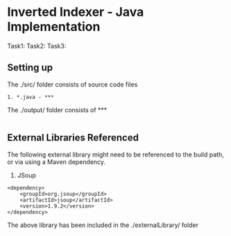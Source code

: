 # Inverted Indexer - Java Implementation

Task1: 
Task2: 
Task3:

## Setting up

The ./src/ folder consists of source code files
```
1. *.java - ***

```

The ./output/ folder consists of ***
```

```


## External Libraries Referenced

The following external library might need to be referenced to the build path, or via using a Maven dependency.

1. JSoup

```
<dependency>
    <groupId>org.jsoup</groupId>
    <artifactId>jsoup</artifactId>
    <version>1.9.2</version>
</dependency>
```


The above library has been included in the ./externalLibrary/ folder

